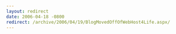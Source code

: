 ```yaml
---
layout: redirect
date: 2006-04-18 -0800
redirect: /archive/2006/04/19/BlogMovedOffOfWebHost4Life.aspx/
---
```

